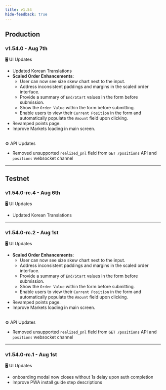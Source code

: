 ```yaml
---
title: v1.54
hide-feedback: true
---
```


## Production

### v1.54.0 - Aug 7th

🖥️  UI Updates

* Updated Korean Translations
* **Scaled Order Enhancements**:
  * User can now see size skew chart next to the input.
  * Address inconsistent paddings and margins in the scaled order interface.
  * Provide a summary of `End/Start` values in the form before submission.
  * Show the `Order Value` within the form before submitting.
  * Enable users to view their `Current Position` in the form and automatically populate the `Amount` field upon clicking.
* Revamped points page.
* Improve Markets loading in main screen.

\
⚙️ API Updates

* Removed unsupported `realized_pnl` field from `GET /positions` API and `positions` websocket channel

***

## Testnet

### v1.54.0-rc.4 - Aug 6th

🖥️  UI Updates

* Updated Korean Translations

***

### v1.54.0-rc.2 - Aug 1st

🖥️  UI Updates

* **Scaled Order Enhancements**:
  * User can now see size skew chart next to the input.
  * Address inconsistent paddings and margins in the scaled order interface.
  * Provide a summary of `End/Start` values in the form before submission.
  * Show the `Order Value` within the form before submitting.
  * Enable users to view their `Current Position` in the form and automatically populate the `Amount` field upon clicking.
* Revamped points page.
* Improve Markets loading in main screen.

\
⚙️ API Updates

* Removed unsupported `realized_pnl` field from `GET /positions` API and `positions` websocket channel

***

### v1.54.0-rc.1 - Aug 1st

🖥️  UI Updates

* onboarding modal now closes without 1s delay upon auth completion
* Improve PWA install guide step descriptions





